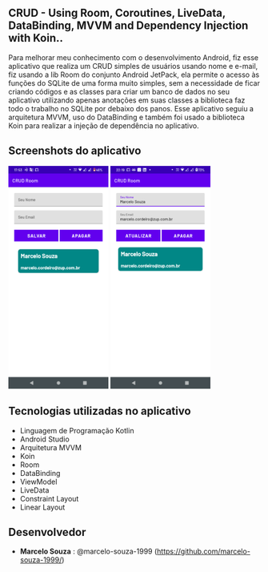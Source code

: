 ## CRUD - Using Room, Coroutines, LiveData, DataBinding, MVVM and Dependency Injection with Koin..

Para melhorar meu conhecimento com o desenvolvimento Android, fiz esse aplicativo que realiza um CRUD simples de usuários usando nome e e-mail, fiz usando a lib Room do conjunto Android JetPack, ela permite o acesso às funções do SQLite de uma forma muito simples, sem a necessidade de ficar criando códigos e as classes para criar um banco de dados no seu aplicativo utilizando apenas anotações em suas classes a biblioteca faz todo o trabalho no SQLite por debaixo dos panos. Esse aplicativo seguiu a arquitetura MVVM, uso do DataBinding e também foi usado a biblioteca Koin para realizar a injeção de dependência no aplicativo.

## Screenshots do aplicativo
<img src="/imgs/image_1.png" width="200">
<img src="/imgs/image_2.png" width="200">

## Tecnologias utilizadas no aplicativo

* Linguagem de Programação Kotlin
* Android Studio
* Arquitetura MVVM
* Koin
* Room
* DataBinding
* ViewModel
* LiveData
* Constraint Layout
* Linear Layout

## Desenvolvedor

* **Marcelo Souza** : @marcelo-souza-1999 (https://github.com/marcelo-souza-1999/)

